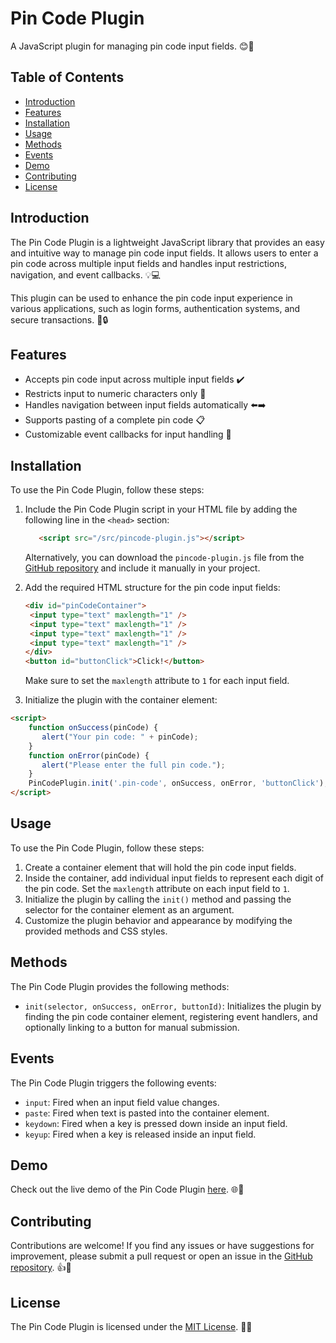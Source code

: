 # Pin Code Plugin

A JavaScript plugin for managing pin code input fields. 😊🔐

## Table of Contents

- [Introduction](#introduction)
- [Features](#features)
- [Installation](#installation)
- [Usage](#usage)
- [Methods](#methods)
- [Events](#events)
- [Demo](#demo)
- [Contributing](#contributing)
- [License](#license)

## Introduction

The Pin Code Plugin is a lightweight JavaScript library that provides an easy and intuitive way to manage pin code input fields. It allows users to enter a pin code across multiple input fields and handles input restrictions, navigation, and event callbacks. 💡💻

This plugin can be used to enhance the pin code input experience in various applications, such as login forms, authentication systems, and secure transactions. 🌟🔒

## Features

- Accepts pin code input across multiple input fields ✔️
- Restricts input to numeric characters only 🔢
- Handles navigation between input fields automatically ⬅️➡️
- Supports pasting of a complete pin code 📋
- Customizable event callbacks for input handling 🎉

## Installation

To use the Pin Code Plugin, follow these steps:

1. Include the Pin Code Plugin script in your HTML file by adding the following line in the `<head>` section:

   ```html
      <script src="/src/pincode-plugin.js"></script>
   ```

   Alternatively, you can download the `pincode-plugin.js` file from the [GitHub repository](https://github.com/degtev/pin-code-js-plugin) and include it manually in your project.

2. Add the required HTML structure for the pin code input fields:

    ```html
   <div id="pinCodeContainer">
     <input type="text" maxlength="1" />
     <input type="text" maxlength="1" />
     <input type="text" maxlength="1" />
     <input type="text" maxlength="1" />
   </div>
   <button id="buttonClick">Click!</button>
   ```

   Make sure to set the `maxlength` attribute to `1` for each input field.

3. Initialize the plugin with the container element:

```html
<script>
    function onSuccess(pinCode) {
       alert("Your pin code: " + pinCode);
    }
    function onError(pinCode) {
       alert("Please enter the full pin code.");
    }
    PinCodePlugin.init('.pin-code', onSuccess, onError, 'buttonClick');
</script>
```
## Usage

To use the Pin Code Plugin, follow these steps:

1. Create a container element that will hold the pin code input fields.
2. Inside the container, add individual input fields to represent each digit of the pin code. Set the `maxlength` attribute on each input field to `1`.
3. Initialize the plugin by calling the `init()` method and passing the selector for the container element as an argument.
4. Customize the plugin behavior and appearance by modifying the provided methods and CSS styles.

## Methods

The Pin Code Plugin provides the following methods:

- `init(selector, onSuccess, onError, buttonId)`: Initializes the plugin by finding the pin code container element, registering event handlers, and optionally linking to a button for manual submission.

## Events

The Pin Code Plugin triggers the following events:

- `input`: Fired when an input field value changes.
- `paste`: Fired when text is pasted into the container element.
- `keydown`: Fired when a key is pressed down inside an input field.
- `keyup`: Fired when a key is released inside an input field.

## Demo

Check out the live demo of the Pin Code Plugin [here](https://degtev.github.io/pin-code-js-plugin/). 🌐🚀

## Contributing

Contributions are welcome! If you find any issues or have suggestions for improvement, please submit a pull request or open an issue in the [GitHub repository](https://github.com/degtev/pin-code-js-plugin). 👍🎁

## License

The Pin Code Plugin is licensed under the [MIT License](LICENSE). 📜💼
